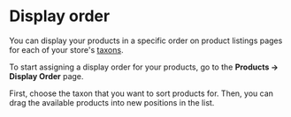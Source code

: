 # Display order

You can display your products in a specific order on product listings
pages for each of your store's [taxons][taxonomies].

To start assigning a display order for your products, go to the **Products ->
Display Order** page.

<!-- TODO: Add screenshot of the display order interface. -->

First, choose the taxon that you want to sort products for. Then, you can drag
the available products into new positions in the list.

[taxonomies]: taxonomies.md
